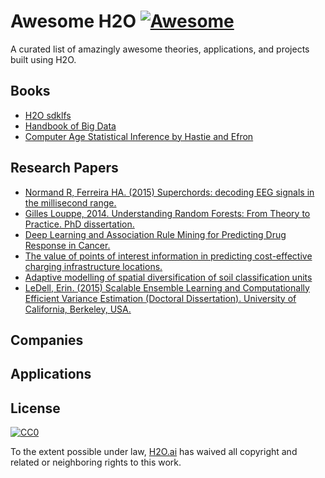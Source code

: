 # Awesome H2O [![Awesome](https://cdn.rawgit.com/sindresorhus/awesome/d7305f38d29fed78fa85652e3a63e154dd8e8829/media/badge.svg)](https://github.com/sindresorhus/awesome)

A curated list of amazingly awesome theories, applications, and projects built using H2O. 

## Books

* [H2O sdklfs](http://link.springer.com/book/10.1007/978-1-4842-1311-7)
* [Handbook of Big Data](https://www.crcpress.com/Handbook-of-Big-Data/Buhlmann-Drineas-Kane-van-der-Laan/p/book/9781482249071)
* [Computer Age Statistical Inference by Hastie and Efron](https://web.stanford.edu/~hastie/CASI/)

## Research Papers

* [Normand R, Ferreira HA. (2015) Superchords: decoding EEG signals in the millisecond range.](https://dx.doi.org/10.7287/peerj.preprints.1265v1)
* [Gilles Louppe, 2014. Understanding Random Forests: From Theory to Practice. PhD dissertation.](https://github.com/glouppe/phd-thesis)
* [Deep Learning and Association Rule Mining for Predicting Drug Response in Cancer.](http://dx.doi.org/10.1101/070490)
* [The value of points of interest information in predicting cost-effective charging infrastructure locations.](http://www.rsm.nl/fileadmin/Images_NEW/ECFEB/The_value_of_points_of_interest_information.pdf)
* [Adaptive modelling of spatial diversification of soil classification units](https://www.degruyter.com/downloadpdf/j/jwld.2016.30.issue-1/jwld-2016-0029/jwld-2016-0029.xml)
* [LeDell, Erin. (2015) Scalable Ensemble Learning and Computationally Efficient Variance Estimation (Doctoral Dissertation). University of California, Berkeley, USA.](http://www.stat.berkeley.edu/~ledell/papers/ledell-phd-thesis.pdf)

## Companies

## Applications

## License

[![CC0](https://i.creativecommons.org/p/zero/1.0/88x31.png)](https://creativecommons.org/publicdomain/zero/1.0/)

To the extent possible under law, [H2O.ai](http://h2o.ai) has waived all copyright and related or neighboring rights to this work.